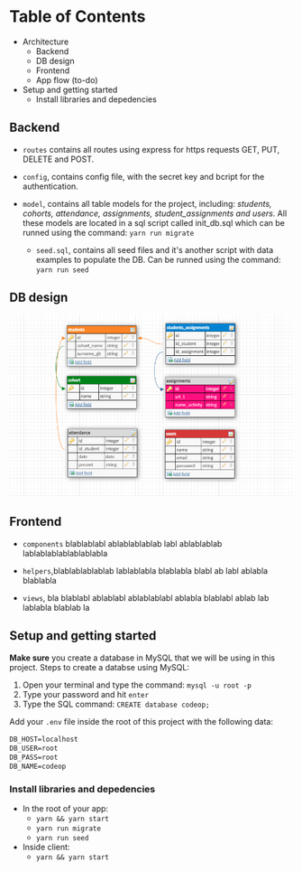 # Table of Contents

- Architecture
  - Backend
  - DB design
  - Frontend
  - App flow (to-do)
- Setup and getting started
  - Install libraries and depedencies

## Backend

- `routes` contains all routes using express for https requests GET, PUT, DELETE and POST.

- `config`, contains config file, with the secret key and bcript for the authentication.

- `model`, contains all table models for the project, including: _students, cohorts, attendance, assignments, student_assignments and users_. All these models are located in a sql script called init_db.sql which can be runned using the command: `yarn run migrate`

  - `seed.sql`, contains all seed files and it's another script with data examples to populate the DB. Can be runned using the command: `yarn run seed`

## DB design

![alt text](support/DB_design.PNG)

## Frontend

- `components` blablablabl ablablablablab labl ablablablab lablablablablablablabla

- `helpers`,blablablablablab lablablabla blablabla blabl ab labl ablabla blablabla

- `views`, bla blablabl ablablabl ablablablabl ablabla blablabl ablab lab lablabla blablab la

## Setup and getting started

**Make sure** you create a database in MySQL that we will be using in this project. Steps to create a databse using MySQL:

1.  Open your terminal and type the command:
    `mysql -u root -p`
2.  Type your password and hit `enter`
3.  Type the SQL command: `CREATE database codeop;`

Add your `.env` file inside the root of this project with the following data:

```
DB_HOST=localhost
DB_USER=root
DB_PASS=root
DB_NAME=codeop
```

### Install libraries and depedencies

- In the root of your app:
  - `yarn && yarn start`
  - `yarn run migrate`
  - `yarn run seed`
- Inside client:
  - `yarn && yarn start`
